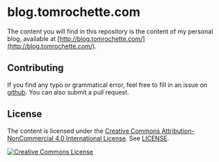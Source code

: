 # blog.tomrochette.com

The content you will find in this repository is the content of my personal blog, available at [http://blog.tomrochette.com/](http://blog.tomrochette.com/).

## Contributing

If you find any typo or grammatical error, feel free to fill in an issue on [github](https://github.com/tomzx/blog.tomrochette.com-content/issues). You can also submit a pull request.

## License

The content is licensed under the [Creative Commons Attribution-NonCommercial 4.0 International License](http://creativecommons.org/licenses/by-nc/4.0/). See [LICENSE](LICENSE/article.md).

<a rel="license" href="http://creativecommons.org/licenses/by-nc/4.0/"><img alt="Creative Commons License" style="border-width:0" src="https://i.creativecommons.org/l/by-nc/4.0/88x31.png" /></a>

